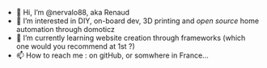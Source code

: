 - 👋 Hi, I’m @nervalo88, aka Renaud
- 👀 I’m interested in DIY, on-board dev, 3D printing and *open source* home automation through domoticz
- 🌱 I’m currently learning website creation through frameworks (which one would you recommend at 1st ?)
- 📫 How to reach me : on gitHub, or somwhere in France...

<!---
nervalo88/nervalo88 is a ✨ special ✨ repository because its `README.md` (this file) appears on your GitHub profile.
You can click the Preview link to take a look at your changes.
--->
